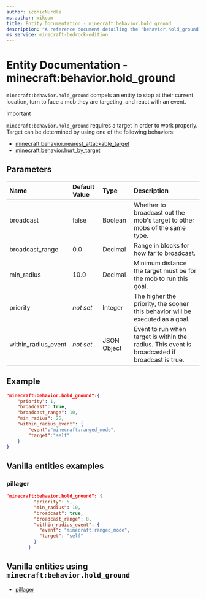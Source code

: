 ```yaml
---
author: iconicNurdle
ms.author: mikeam
title: Entity Documentation - minecraft:behavior.hold_ground
description: "A reference document detailing the 'behavior.hold_ground' entity goal"
ms.service: minecraft-bedrock-edition
---
```


# Entity Documentation - minecraft:behavior.hold_ground

`minecraft:behavior.hold_ground` compels an entity to stop at their current location, turn to face a mob they are targeting, and react with an event.

> [!IMPORTANT]
> `minecraft:behavior.hold_ground` requires a target in order to work properly. Target can be determined by using one of the following behaviors:
>
>- [minecraft:behavior.nearest_attackable_target](minecraftBehavior_nearest_attackable_target.md)
>- [minecraft:behavior.hurt_by_target](minecraftBehavior_hurt_by_target.md)

## Parameters

|Name |Default Value  |Type  |Description  |
|:----------|:----------|:----------|:----------|
|broadcast| false| Boolean| Whether to broadcast out the mob's target to other mobs of the same type. |
|broadcast_range| 0.0| Decimal| Range in blocks for how far to broadcast. |
|min_radius| 10.0| Decimal| Minimum distance the target must be for the mob to run this goal. |
| priority|*not set*|Integer|The higher the priority, the sooner this behavior will be executed as a goal.|
|within_radius_event|*not set* | JSON Object|  Event to run when target is within the radius. This event is broadcasted if broadcast is true. |

## Example

```json
"minecraft:behavior.hold_ground":{
    "priority": 1,
    "broadcast": true,
    "broadcast_range": 10,
    "min_radius": 25,
    "within_radius_event": {
        "event":"minecraft:ranged_mode",
        "target":"self"
    }
}
```

## Vanilla entities examples

### pillager

```json
"minecraft:behavior.hold_ground": {
          "priority": 5,
          "min_radius": 10,
          "broadcast": true,
          "broadcast_range": 8,
          "within_radius_event": {
            "event": "minecraft:ranged_mode",
            "target": "self"
          }
        }
```

## Vanilla entities using `minecraft:behavior.hold_ground`

- [pillager](../../../../Source/VanillaBehaviorPack_Snippets/entities/pillager.md)
